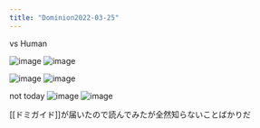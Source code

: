 ```yaml
---
title: "Dominion2022-03-25"
---
```


vs Human

![image](https://gyazo.com/9248ea1a83fa35d8932e381156494540/thumb/1000)
![image](https://gyazo.com/536660b76c0d27261fa5fa8436de7319/thumb/1000)

![image](https://gyazo.com/786c6c293961011e1e2b74bcd8780e3b/thumb/1000)
![image](https://gyazo.com/86dbf8cebf35ec9bcb984fee1daf9211/thumb/1000)



not today
![image](https://gyazo.com/56ffeb7b9bab153de467d252c0e1d7ea/thumb/1000)
![image](https://gyazo.com/f4252ce26f6dc35cc895f6e5a5caf65b/thumb/1000)

[[ドミガイド]]が届いたので読んでみたが全然知らないことばかりだ
